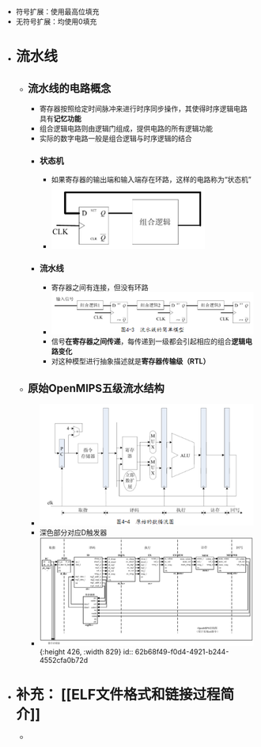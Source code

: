 - 符号扩展：使用最高位填充
- 无符号扩展：均使用0填充
- # 流水线
	- ## 流水线的电路概念
		- 寄存器按照给定时间脉冲来进行时序同步操作，其使得时序逻辑电路具有**记忆功能**
		- 组合逻辑电路则由逻辑门组成，提供电路的所有逻辑功能
		- 实际的数字电路一般是组合逻辑与时序逻辑的结合
		- ### 状态机
			- 如果寄存器的输出端和输入端存在环路，这样的电路称为“状态机”
			- ![image.png](../assets/image_1656091859542_0.png)
		- ### 流水线
			- 寄存器之间有连接，但没有环路
			- ![image.png](../assets/image_1656091913364_0.png)
			- 信号**在寄存器之间传递**，每传递到一级都会引起相应的组合**逻辑电路变化**
			- 对这种模型进行抽象描述就是**寄存器传输级（RTL）**
	- ## 原始OpenMIPS五级流水结构
		- ![image.png](../assets/image_1656092053814_0.png)
		- 深色部分对应D触发器
		- ![Screenshot 2022-06-25 122536.png](../assets/Screenshot_2022-06-25_122536_1656131452838_0.png){:height 426, :width 829}
		  id:: 62b68f49-f0d4-4921-b244-4552cfa0b72d
- # 补充： [[ELF文件格式和链接过程简介]]
	-